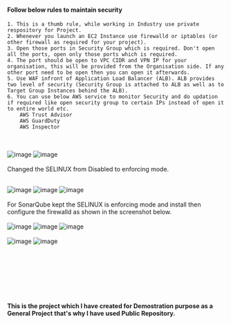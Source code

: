 #### Follow below rules to maintain security
```
1. This is a thumb rule, while working in Industry use private respository for Project. 
2. Whenever you launch an EC2 Instance use firewalld or iptables (or other firewall as required for your project).
3. Open those ports in Security Group which is required. Don't open all the ports, open only those ports which is required.
4. The port should be open to VPC CIDR and VPN IP for your organisation, this will be provided from the Organisation side. If any other port need to be open then you can open it afterwards. 
5. Use WAF infront of Application Load Balancer (ALB). ALB provides two level of security (Security Group is attached to ALB as well as to Target Group Instances behind the ALB).
6. You can use below AWS service to monitor Security and do updation if required like open security group to certain IPs instead of open it to entire world etc.
    AWS Trust Advisor
    AWS GuardDuty
    AWS Inspector 
```
<br><br/>
![image](https://github.com/singhritesh85/DevOps-Project-2tier-WebApp-Deployment/assets/56765895/af5d59f9-d001-4b28-935a-3c6416033a68)
![image](https://github.com/singhritesh85/DevOps-Project-2tier-WebApp-Deployment/assets/56765895/d0d8bfa7-261f-434a-b393-75ed0bec8b0a)
<br><br/>
Changed the SELINUX from Disabled to enforcing mode.
<br><br/>

![image](https://github.com/singhritesh85/DevOps-Project-2tier-WebApp-Deployment/assets/56765895/d275c683-3473-4f10-b45c-1c2660e8d69d)
![image](https://github.com/singhritesh85/DevOps-Project-2tier-WebApp-Deployment/assets/56765895/720a9c07-3caf-47ff-b49c-77ae3e19deee)
![image](https://github.com/singhritesh85/DevOps-Project-2tier-WebApp-Deployment/assets/56765895/92b4fb98-1623-4c5b-90c8-b3b34c0e7bc2)
<br><br/>
For SonarQube kept the SELINUX is enforcing mode and install then configure the firewalld as shown in the screenshot below.
<br><br/>
![image](https://github.com/singhritesh85/DevOps-Project-2tier-WebApp-Deployment/assets/56765895/78f02104-bbb5-4b50-a1b3-ec299145ddad)
![image](https://github.com/singhritesh85/DevOps-Project-2tier-WebApp-Deployment/assets/56765895/5bedc119-02d4-4154-8fc9-93483e69e4bc)
![image](https://github.com/singhritesh85/DevOps-Project-2tier-WebApp-Deployment/assets/56765895/173be50e-b3e3-476d-9b37-d8e7b7708a41)
<br><br/>
![image](https://github.com/singhritesh85/DevOps-Project-2tier-WebApp-Deployment/assets/56765895/ee87ec88-d548-4e19-ba32-0febe97cedf7)
![image](https://github.com/singhritesh85/DevOps-Project-2tier-WebApp-Deployment/assets/56765895/d76a28aa-3d19-49b4-aadf-c9cb0164a81e)
<br><br/>



<br><br/>
<br><br/>
<br><br/>
**This is the project which I have created for Demostration purpose as a General Project that's why I have used Public Repository.**
